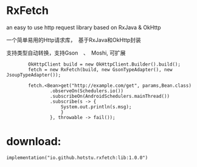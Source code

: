 # RxFetch

an easy to use http request library based on RxJava & OkHttp

一个简单易用的Http请求库，　基于RxJava和OkHttp封装

支持类型自动转换，支持Gson　、　Moshi, 可扩展
```
        OkHttpClient build = new OkHttpClient.Builder().build();
        fetch = new RxFetch(build, new GsonTypeAdapter(), new JsoupTypeAdapter());
```

```
        fetch.<Bean>get("http://example.com/get", params,Bean.class)
                .observeOn(Schedulers.io())
                .subscribeOn(AndroidSchedulers.mainThread())
                .subscribe(s -> {
                    System.out.println(s.msg);
                    }
                }, throwable -> fail());
```


# download:
```
implementation("io.github.hotstu.rxfetch:lib:1.0.0")
```
